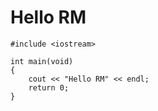 # **Hello RM**
```
#include <iostream>
  
int main(void)
{
    cout << "Hello RM" << endl;
    return 0;
}
```
